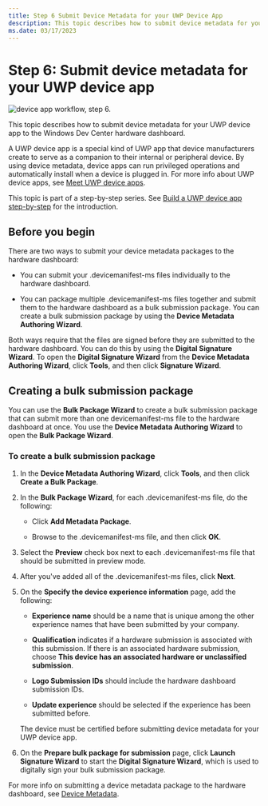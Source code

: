 ```yaml
---
title: Step 6 Submit Device Metadata for your UWP Device App
description: This topic describes how to submit device metadata for your UWP device app to the Windows Dev Center hardware dashboard.
ms.date: 03/17/2023
---
```


# Step 6: Submit device metadata for your UWP device app

![device app workflow, step 6.](images/6-device-app-workflow.png)

This topic describes how to submit device metadata for your UWP device app to the Windows Dev Center hardware dashboard.

A UWP device app is a special kind of UWP app that device manufacturers create to serve as a companion to their internal or peripheral device. By using device metadata, device apps can run privileged operations and automatically install when a device is plugged in. For more info about UWP device apps, see [Meet UWP device apps](meet-uwp-device-apps.md).

This topic is part of a step-by-step series. See [Build a UWP device app step-by-step](build-a-uwp-device-app-step-by-step.md) for the introduction.

## Before you begin

There are two ways to submit your device metadata packages to the hardware dashboard:

- You can submit your .devicemanifest-ms files individually to the hardware dashboard.

- You can package multiple .devicemanifest-ms files together and submit them to the hardware dashboard as a bulk submission package. You can create a bulk submission package by using the **Device Metadata Authoring Wizard**.

Both ways require that the files are signed before they are submitted to the hardware dashboard. You can do this by using the **Digital Signature Wizard**. To open the **Digital Signature Wizard** from the **Device Metadata Authoring Wizard**, click **Tools**, and then click **Signature Wizard**.

## Creating a bulk submission package

You can use the **Bulk Package Wizard** to create a bulk submission package that can submit more than one devicemanifest-ms file to the hardware dashboard at once. You use the **Device Metadata Authoring Wizard** to open the **Bulk Package Wizard**.

### To create a bulk submission package

1. In the **Device Metadata Authoring Wizard**, click **Tools**, and then click **Create a Bulk Package**.

2. In the **Bulk Package Wizard**, for each .devicemanifest-ms file, do the following:

    - Click **Add Metadata Package**.

    - Browse to the .devicemanifest-ms file, and then click **OK**.

3. Select the **Preview** check box next to each .devicemanifest-ms file that should be submitted in preview mode.

4. After you've added all of the .devicemanifest-ms files, click **Next**.

5. On the **Specify the device experience information** page, add the following:

    - **Experience name** should be a name that is unique among the other experience names that have been submitted by your company.

    - **Qualification** indicates if a hardware submission is associated with this submission. If there is an associated hardware submission, choose **This device has an associated hardware or unclassified submission**.

    - **Logo Submission IDs** should include the hardware dashboard submission IDs.

    - **Update experience** should be selected if the experience has been submitted before.

    The device must be certified before submitting device metadata for your UWP device app.

6. On the **Prepare bulk package for submission** page, click **Launch Signature Wizard** to start the **Digital Signature Wizard**, which is used to digitally sign your bulk submission package.

For more info on submitting a device metadata package to the hardware dashboard, see [Device Metadata](../dashboard/index.md).

